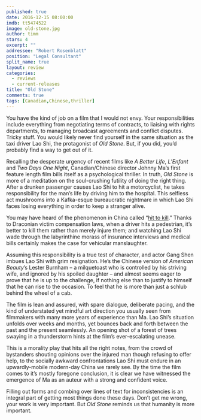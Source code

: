 ```yaml
---
published: true
date: 2016-12-15 08:00:00
imdb: tt5474522
image: old-stone.jpg
author: timm
stars: 4
excerpt: ""
addressee: "Robert Rosenblatt"
position: "Legal Consultant"
split_name: true
layout: review
categories: 
  - reviews
  - current-releases
title: "Old Stone"
comments: true
tags: [Canadian,Chinese,thriller]
---
```

You have the kind of job on a film that I would not envy. Your responsibilities include everything from negotiating terms of contracts, to liaising with rights departments, to managing broadcast agreements and conflict disputes. Tricky stuff. You would likely never find yourself in the same situation as the taxi driver Lao Shi, the protagonist of _Old Stone_. But, if you did, you’d probably find a way to get out of it. 

Recalling the desperate urgency of recent films like _A Better Life_, _L’Enfant_ and _Two Days One Night_, Canadian/Chinese director Johnny Ma’s first feature length film bills itself as a psychological thriller. In truth, _Old Stone_ is more of a meditation on the soul-crushing futility of doing the right thing. After a drunken passenger causes Lao Shi to hit a motorcyclist, he takes responsibility for the man’s life by driving him to the hospital. This selfless act mushrooms into a Kafka-esque bureaucratic nightmare in which Lao Shi faces losing everything in order to keep a stranger alive.  

You may have heard of the phenomenon in China called “[hit to kill](http://www.slate.com/articles/news_and_politics/foreigners/2015/09/why_drivers_in_china_intentionally_kill_the_pedestrians_they_hit_china_s.html).” Thanks to Draconian victim compensation laws, when a driver hits a pedestrian, it’s better to kill them rather than merely injure them; and watching Lao Shi wade through the labyrinthine morass of insurance interviews and medical bills certainly makes the case for vehicular manslaughter. 

Assuming this responsibility is a true test of character, and actor Gang Shen imbues Lao Shi with grim resignation. He’s the Chinese version of _American Beauty_’s Lester Burnham – a milquetoast who is controlled by his striving wife, and ignored by his spoiled daughter – and almost seems eager to prove that he is up to the challenge, if nothing else than to justify to himself that he can rise to the occasion. To feel that he is more than just a schlub behind the wheel of a cab. 

The film is lean and assured, with spare dialogue, deliberate pacing, and the kind of understated yet mindful art direction you usually seen from filmmakers with many more years of experience than Ma. Lao Shi’s situation unfolds over weeks and months, yet bounces back and forth between the past and the present seamlessly. An opening shot of a forest of trees swaying in a thunderstorm hints at the film’s ever-escalating unease.

This is a morality play that hits all the right notes, from the crowd of bystanders shouting opinions over the injured man though refusing to offer help, to the socially awkward confrontations Lao Shi must endure in an upwardly-mobile modern-day China we rarely see. By the time the film comes to it’s mostly foregone conclusion, it is clear we have witnessed the emergence of Ma as an auteur with a strong and confident voice. 

Filling out forms and combing over lines of text for inconsistencies is an integral part of getting most things done these days. Don’t get me wrong, your work is very important. But _Old Stone_ reminds us that humanity is more important.